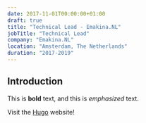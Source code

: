 ```yaml
---
date: 2017-11-01T00:00:00+01:00
draft: true
title: "Technical Lead - Emakina.NL"
jobTitle: "Technical Lead"
company: "Emakina.NL"
location: "Amsterdam, The Netherlands"
duration: "2017-2019"
---
```

## Introduction

This is **bold** text, and this is *emphasized* text.

Visit the [Hugo](https://gohugo.io) website!